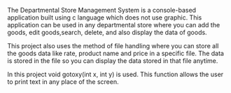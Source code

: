 
The Departmental Store Management System is a console-based application built using c language which does not use graphic. This application can be used in any departmental store where you can add the goods, edit goods,search, delete, and also display the data of goods.

This project also uses the method of file handling where you can store all the goods data like rate, product name and price in a specific file. The data is stored in the file so you can display the data stored in that file anytime.

In this project void gotoxy(int x, int y) is used. This function allows the user to print text in any place of the screen.
